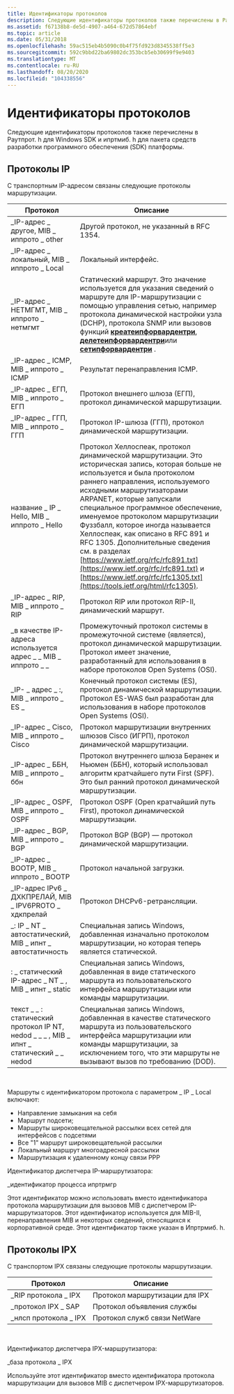 ```yaml
---
title: Идентификаторы протоколов
description: Следующие идентификаторы протоколов также перечислены в Раутпрот. h для Windows SDK и ипртмиб. h для пакета средств разработки программного обеспечения (SDK) платформы.
ms.assetid: f67138b8-de5d-4907-a464-672d57864ebf
ms.topic: article
ms.date: 05/31/2018
ms.openlocfilehash: 59ac515eb4b5090c0b4f75fd923d8345538ff5e3
ms.sourcegitcommit: 592c9bbd22ba69802dc353bcb5eb30699f9e9403
ms.translationtype: MT
ms.contentlocale: ru-RU
ms.lasthandoff: 08/20/2020
ms.locfileid: "104338556"
---
```

# <a name="protocol-identifiers"></a>Идентификаторы протоколов

Следующие идентификаторы протоколов также перечислены в Раутпрот. h для Windows SDK и ипртмиб. h для пакета средств разработки программного обеспечения (SDK) платформы.

## <a name="ip-protocols"></a>Протоколы IP

С транспортным IP-адресом связаны следующие протоколы маршрутизации.



| Протокол                                                     | Описание                                                                                                                                                                                                                                                                                                                                                                                                                                                                                                          |
|--------------------------------------------------------------|----------------------------------------------------------------------------------------------------------------------------------------------------------------------------------------------------------------------------------------------------------------------------------------------------------------------------------------------------------------------------------------------------------------------------------------------------------------------------------------------------------------------|
| \_IP-адрес \_ другое, MIB \_ иппрото \_ other                        | Другой протокол, не указанный в RFC 1354.                                                                                                                                                                                                                                                                                                                                                                                                                                                                       |
| \_IP-адрес \_ локальный, MIB \_ иппрото \_ Local                        | Локальный интерфейс.                                                                                                                                                                                                                                                                                                                                                                                                                                                                                                   |
| \_IP-адрес \_ НЕТМГМТ, MIB \_ иппрото \_ нетмгмт                    | Статический маршрут. Это значение используется для указания сведений о маршруте для IP-маршрутизации с помощью управления сетью, например протокола динамической настройки узла (DCHP), протокола SNMP или вызовов функций [**креатеипфорвардентри**](/windows/desktop/api/iphlpapi/nf-iphlpapi-createipforwardentry), [**делетеипфорвардентри**](/windows/desktop/api/iphlpapi/nf-iphlpapi-deleteipforwardentry)или [**сетипфорвардентри**](/windows/desktop/api/iphlpapi/nf-iphlpapi-setipforwardentry) .                                                                                              |
| \_IP-адрес \_ ICMP, MIB \_ иппрото \_ ICMP                          | Результат перенаправления ICMP.                                                                                                                                                                                                                                                                                                                                                                                                                                                                                         |
| \_IP-адрес \_ ЕГП, MIB \_ иппрото \_ ЕГП                            | Протокол внешнего шлюза (ЕГП), протокол динамической маршрутизации.                                                                                                                                                                                                                                                                                                                                                                                                                                                     |
| \_IP-адрес \_ ГГП, MIB \_ иппрото \_ ГГП                            | Протокол IP-шлюза (ГГП), протокол динамической маршрутизации.                                                                                                                                                                                                                                                                                                                                                                                                                                                   |
| название \_ IP \_ Hello, MIB \_ иппрото \_ Hello                        | Протокол Хеллоспеак, протокол динамической маршрутизации. Это историческая запись, которая больше не используется и была протоколом раннего направления, используемого исходными маршрутизаторами ARPANET, которые запускали специальное программное обеспечение, именуемое протоколом маршрутизации Фуззбалл, которое иногда называется Хеллоспеак, как описано в RFC 891 и RFC 1305. Дополнительные сведения см. в разделах [https://www.ietf.org/rfc/rfc891.txt](https://www.ietf.org/rfc/rfc891.txt) и [https://www.ietf.org/rfc/rfc1305.txt](https://tools.ietf.org/html/rfc1305). |
| \_IP-адрес \_ RIP, MIB \_ иппрото \_ RIP                            | Протокол RIP или протокол RIP-II, динамический маршрут.                                                                                                                                                                                                                                                                                                                                                                                                                               |
| \_в качестве IP-адреса используется адрес \_ \_ MIB \_ иппрото \_ \_                      | Промежуточный протокол системы в промежуточной системе (является), протокол динамической маршрутизации. Протокол имеет значение, разработанный для использования в наборе протоколов Open Systems (OSI).                                                                                                                                                                                                                                                                                                                      |
| \_IP- \_ адрес \_ :, MIB \_ иппрото \_ ES \_                      | Конечный протокол системы (ES), протокол динамической маршрутизации. Протокол ES-WAS был разработан для использования в наборе протоколов Open Systems (OSI).                                                                                                                                                                                                                                                                                                                               |
| \_IP-адрес \_ Cisco, MIB \_ иппрото \_ Cisco                        | Протокол маршрутизации внутренних шлюзов Cisco (ИГРП), протокол динамической маршрутизации.                                                                                                                                                                                                                                                                                                                                                                                                                                      |
| \_IP-адрес \_ ББН, MIB \_ иппрото \_ ббн                            | Протокол внутреннего шлюза Беранек и Ньюмен (ББН), который использовал алгоритм кратчайшего пути First (SPF). Это был ранний протокол динамической маршрутизации.                                                                                                                                                                                                                                                                                                                                                   |
| \_IP-адрес \_ OSPF, MIB \_ иппрото \_ OSPF                          | Протокол OSPF (Open кратчайший путь First), протокол динамической маршрутизации.                                                                                                                                                                                                                                                                                                                                                                                                                                            |
| \_IP-адрес \_ BGP, MIB \_ иппрото \_ BGP                            | Протокол BGP (BGP) — протокол динамической маршрутизации.                                                                                                                                                                                                                                                                                                                                                                                                                                                       |
| \_IP-адрес \_ BOOTP, MIB \_ иппрото \_ BOOTP                        | Протокол начальной загрузки.                                                                                                                                                                                                                                                                                                                                                                                                                                                                                              |
| \_IP-адрес IPv6 \_ ДХКПРЕЛАЙ, MIB \_ IPV6PROTO \_ хдкпрелай            | Протокол DHCPv6-ретрансляции.                                                                                                                                                                                                                                                                                                                                                                                                                                                                                           |
| \_: IP \_ NT \_ автостатический, MIB \_ ипнт \_ автостатичность             | Специальная запись Windows, добавленная изначально протоколом маршрутизации, но которая теперь является статической.                                                                                                                                                                                                                                                                                                                                                                                                                            |
| : \_ статический IP-адрес \_ NT \_ , MIB \_ ипнт \_ static                     | Специальная запись Windows, добавленная в виде статического маршрута из пользовательского интерфейса маршрутизации или команды маршрутизации.                                                                                                                                                                                                                                                                                                                                                                                                               |
| текст \_ \_ : статический протокол IP NT, неdod \_ \_ \_ , MIB \_ ипнт \_ статический \_ \_ неdod | Специальная запись Windows, добавленная в качестве статического маршрута из пользовательского интерфейса маршрутизации или команды маршрутизации, за исключением того, что эти маршруты не вызывают вызов по требованию (DOD).                                                                                                                                                                                                                                                                                                                                                        |



 

Маршруты с идентификатором протокола с параметром \_ IP \_ Local включают:

-   Направление замыкания на себя
-   Маршрут подсети;
-   Маршруты широковещательной рассылки всех сетей для интерфейсов с подсетями
-   Все "1" маршрут широковещательной рассылки
-   Локальный маршрут многоадресной рассылки
-   Маршрутизация к удаленному концу связи PPP

Идентификатор диспетчера IP-маршрутизатора:

\_идентификатор процесса ипртрмгр

Этот идентификатор можно использовать вместо идентификатора протокола маршрутизации для вызовов MIB с диспетчером IP-маршрутизаторов. Этот идентификатор используется для MIB-II, перенаправления MIB и некоторых сведений, относящихся к корпоративной среде. Этот идентификатор также указан в Ипртрмиб. h.

## <a name="ipx-protocols"></a>Протоколы IPX

С транспортом IPX связаны следующие протоколы маршрутизации.



| Протокол            | Описание                          |
|---------------------|--------------------------------------|
| \_RIP протокола \_ IPX  | Протокол маршрутизации для IPX |
| \_протокол IPX \_ SAP  | Протокол объявления службы       |
| \_нлсп протокола \_ IPX | Протокол служб связи NetWare       |



 

Идентификатор диспетчера IPX-маршрутизатора:

\_база протокола \_ IPX

Используйте этот идентификатор вместо идентификатора протокола маршрутизации для вызовов MIB с диспетчером IPX-маршрутизаторов.

 

 